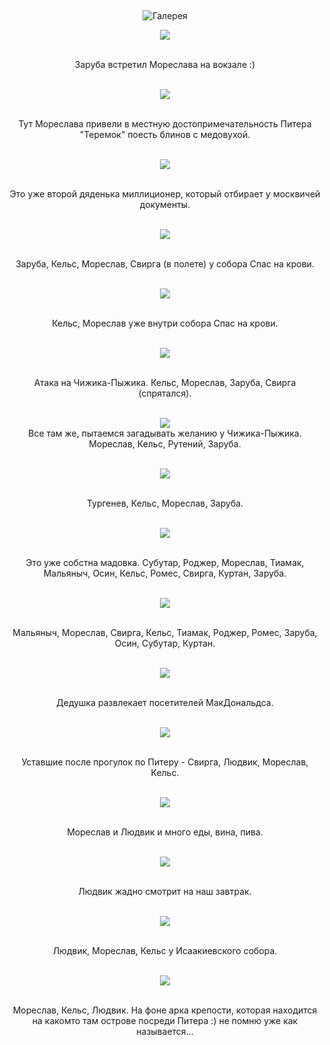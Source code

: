 &nbsp;

<p style='text-align: center'>
    <img src="/img/tit_gallery.jpg" alt='Галерея' />
</p>

<div align="center">

<a href="/gallery/ptr_may06//01.jpg"><img border=0 src="/gallery/ptr_may06//01_sm.jpg"></a>

<br>Заруба встретил Мореслава на вокзале :)
<br>
<br>

<a href="/gallery/ptr_may06//03.jpg"><img border=0 src="/gallery/ptr_may06//03_sm.jpg"></a>

<br>Тут Мореслава привели в местную достопримечательность Питера "Теремок" поесть блинов с медовухой.
<br>
<br>

<a href="/gallery/ptr_may06//06.jpg"><img border=0 src="/gallery/ptr_may06//06_sm.jpg"></a>

<br>Это уже второй дяденька миллиционер, который отбирает у москвичей документы.
<br> 
<br>

<a href="/gallery/ptr_may06//08.jpg"><img border=0 src="/gallery/ptr_may06//08_sm.jpg"></a>

<br>Заруба, Кельс, Мореслав, Свирга (в полете) у собора Спас на крови.
<br>
<br>

<a href="/gallery/ptr_may06//09.jpg"><img border=0 src="/gallery/ptr_may06//09_sm.jpg"></a>

<br>Кельс, Мореслав уже внутри собора Спас на крови.
<br>
<br>

<a href="/gallery/ptr_may06//19.jpg"><img border=0 src="/gallery/ptr_may06//19_sm.jpg"></a>

<br>Атака на Чижика-Пыжика. Кельс, Мореслав, Заруба, Свирга (спрятался).
<br>
<br>

<a href="/gallery/ptr_may06//20.jpg"><img border=0 src="/gallery/ptr_may06//20_sm.jpg"></a>
<br>Все там же, пытаемся загадывать желанию у Чижика-Пыжика. Мореслав, Кельс, Рутений, Заруба.
<br>
<br>

<a href="/gallery/ptr_may06//22.jpg"><img border=0 src="/gallery/ptr_may06//22_sm.jpg"></a>

<br>Тургенев, Кельс, Мореслав, Заруба.
<br>
<br>

<a href="/gallery/ptr_may06//23.jpg"><img border=0 src="/gallery/ptr_may06//23_sm.jpg"></a>

<br>Это уже собстна мадовка. Субутар, Роджер, Мореслав, Тиамак, Мальяныч, Осин, Кельс, Ромес, Свирга, Куртан, Заруба.
<br>
<br>

<a href="/gallery/ptr_may06//25.jpg"><img border=0 src="/gallery/ptr_may06//25_sm.jpg"></a>

<br>Мальяныч, Мореслав, Свирга, Кельс, Тиамак, Роджер, Ромес, Заруба, Осин, Субутар, Куртан.
<br>
<br>

<a href="/gallery/ptr_may06//26.jpg"><img border=0 src="/gallery/ptr_may06//26_sm.jpg"></a>

<br>Дедушка развлекает посетителей МакДональдса.
<br>
<br>

<a href="/gallery/ptr_may06//27.jpg"><img border=0 src="/gallery/ptr_may06//27_sm.jpg"></a>

<br>Уставшие после прогулок по Питеру - Свирга, Людвик, Мореслав, Кельс.
<br>
<br>

<a href="/gallery/ptr_may06//28.jpg"><img border=0 src="/gallery/ptr_may06//28_sm.jpg"></a>

<br>Мореслав и Людвик и много еды, вина, пива.
<br>
<br>

<a href="/gallery/ptr_may06//29.jpg"><img border=0 src="/gallery/ptr_may06//29_sm.jpg"></a>

<br>Людвик жадно смотрит на наш завтрак.
<br>
<br>

<a href="/gallery/ptr_may06//30.jpg"><img border=0 src="/gallery/ptr_may06//30_sm.jpg"></a>

<br>Людвик, Мореслав, Кельс у Исаакиевского собора.
<br>
<br>

<a href="/gallery/ptr_may06//31.jpg"><img border=0 src="/gallery/ptr_may06//31_sm.jpg"></a>

<br>Мореслав, Кельс, Людвик. На фоне арка крепости, которая находится на какомто там острове посреди Питера :) не помню уже как называется...
<br>
<br>

</div>
